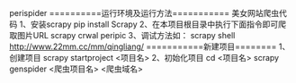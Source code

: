 perispider
==========运行环境及运行方法===========
美女网站爬虫代码
1、安装scrapy
pip install Scrapy
2、在本项目根目录中执行下面指令即可爬取图片URL
scrapy crwal peripic
3、调试方法如：
scrapy shell http://www.22mm.cc/mm/qingliang/
===========新建项目========
1、创建项目
scrapy startproject <项目名>
2、初始化项目
cd <项目名>
scrapy genspider <爬虫项目名> <爬虫域名>
